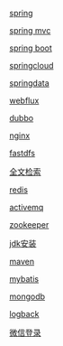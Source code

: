 <a href="spring.md">spring</a>

<a href="springmvc.md">spring mvc</a>

<a href="springboot.md">spring boot</a>

<a href="springcloud.md">springcloud</a>

<a href="springdata.md">springdata</a>

<a href="webflux.md">webflux</a>

<a href="dubbo.md">dubbo</a>

<a href="nginx.md">nginx</a>

<a href="fastdfs.md">fastdfs</a>

<a href="全文检索.md">全文检索</a>

<a href="redis.md">redis</a>

<a href="activemq.md">activemq</a>

<a href="zookeeper.md">zookeeper</a>

<a href="jdk安装.md">jdk安装</a>

<a href="maven.md">maven</a>

<a href="mybatis.md">mybatis</a>

<a href="mongodb.md">mongodb</a>

<a href="logback.md">logback</a>

<a href="微信登录文档.pdf">微信登录</a>